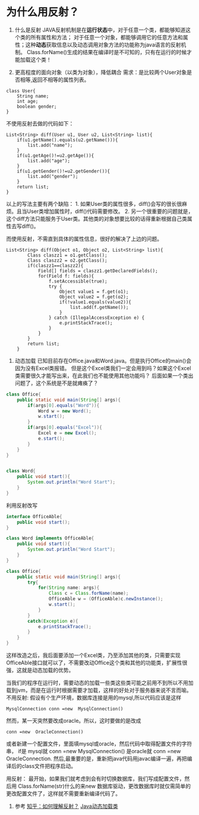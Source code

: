 # 为什么用反射？
1. 什么是反射
JAVA反射机制是在**运行状态**中，对于任意一个类，都能够知道这个类的所有属性和方法；
对于任意一个对象，都能够调用它的任意方法和属性；这种**动态**获取信息以及动态调用对象方法的功能称为java语言的反射机制。
Class.forName()生成的结果在编译时是不可知的，只有在运行的时候才能加载这个类！

1. 更高程度的面向对象（以类为对象），降低耦合
需求：是比较两个User对象是否相等,返回不相等的属性列表。
```
class User{
    String name;
    int age;
    boolean gender;
}
```
不使用反射去做的代码如下：
```
List<String> diff(User u1, User u2, List<String> list){
    if(u1.getName().equals(u2.getName())){
        list.add("name");
    }
    if(u1.getAge()!=u2.getAge()){
        list.add("age");
    }
    if(u1.getGender()!=u2.getGender()){
        list.add("gender");
    }
    return list;
}
```
以上的写法主要有两个缺陷：
    1. 如果User类的属性很多，diff()会写的很长很麻烦。且当User类增加属性时，diff()代码需要修改。
    2. 另一个很重要的问题就是，这个diff方法只能服务于User类。其他类的对象想要比较的话得重新根据自己类属性去写diff()。

而使用反射，不需直到具体的属性信息，很好的解决了上边的问题。    
```
List<String> diff(Object o1, Object o2, List<String> list){
        Class claszz1 = o1.getClass();
        Class claszz2 = o2.getClass();
        if(claszz1==claszz2){
            Field[] fields = claszz1.getDeclaredFields();
            for(Field f: fields){
                f.setAccessible(true);
                try {
                    Object value1 = f.get(o1);
                    Object value2 = f.get(o2);
                    if(!value1.equals(value2)){
                        list.add(f.getName());
                    }
                } catch (IllegalAccessException e) {
                    e.printStackTrace();
                }
            }
        }
        return list;
    }
```



1. 动态加载
已知目前存在Office.java和Word.java。但是执行Office的main()会因为没有Excel类报错。
但是这个Excel类我们一定会用到吗？如果这个Excel类需要很久才能写出来，在此我们也不能使用其他功能吗？
后面如果一个类出问题了，这个系统是不是就瘫痪了？
```java
class Office{
	public static void main(String[] args){
		if(args[0].equals("Word")){
			Word w = new Word();
			w.start();
		}
		if(args[0].equals("Excel")){
			Excel e = new Excel();
			e.start();
		}
	}
}


class Word{
	public void start(){
		System.out.println("Word Start");
	}
}
```


利用反射改写
```java
interface OfficeAble{
	public void start();
}

class Word implements OfficeAble{
	public void start(){
		System.out.println("Word Start");
	}
}

class Office{
	public static void main(String[] args){
		try{
		    for(String name: args){
		        Class c = Class.forName(name);
                OfficeAble w = (OfficeAble)c.newInstance();
                w.start();
		    }
		}
		catch(Exception e){
			e.printStackTrace();
		}
	}
}
```
这样改造之后，我后面要添加一个Excel类，乃至添加其他的类，只需要实现OfficeAble接口就可以了，不需要改动Office这个类和其他的功能类，扩展性很强，这就是动态加载的优势。




当我们的程序在运行时，需要动态的加载一些类这些类可能之前用不到所以不用加载到jvm，而是在运行时根据需要才加载，这样的好处对于服务器来说不言而喻。
不用反射:
假设有个生产环境，数据库连接是用的mysql,所以代码应该是这样
```
MysqlConnection conn =new  MysqlConnection()  
```
然而，某一天突然要改成oracle。所以，这时要做的是改成
```
conn =new  OracleConnection() 
```
或者新建一个配置文件，里面填mysql或oracle，然后代码中取得配置文件的字符串，
if是 mysql就 conn =new  MysqlConnection() 是oracle就  conn =new  OracleConnection.
然后,最重要的是，重新把java代码用javac编译一遍，再把编译后的class文件把程序启动。

用反射：
最开始，如果我们就考虑到会有时切换数据库，我们写成配置文件，然后用
Class.forName(str)什么的来new 数据库驱动，更改数据库时就仅需简单的更改配置文件了，这样就不需要重新编译代码了。



1. 参考
[知乎：如何理解反射？](https://www.zhihu.com/question/24304289)
[Java动态加载类](https://blog.csdn.net/zai_xia/article/details/80026325)